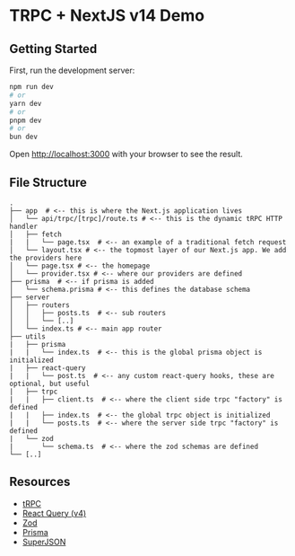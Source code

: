 # TRPC + NextJS v14 Demo

## Getting Started

First, run the development server:

```bash
npm run dev
# or
yarn dev
# or
pnpm dev
# or
bun dev
```

Open [http://localhost:3000](http://localhost:3000) with your browser to see the result.

## File Structure

```text
.
├── app  # <-- this is where the Next.js application lives
│   └── api/trpc/[trpc]/route.ts # <-- this is the dynamic tRPC HTTP handler
│   ├── fetch
|   |   └── page.tsx  # <-- an example of a traditional fetch request
│   └── layout.tsx # <-- the topmost layer of our Next.js app. We add the providers here
│   └── page.tsx # <-- the homepage
│   └── provider.tsx # <-- where our providers are defined
├── prisma  # <-- if prisma is added
│   └── schema.prisma # <-- this defines the database schema
├── server
│   ├── routers
│   │   ├── posts.ts  # <-- sub routers
│   │   └── [..]
│   └── index.ts # <-- main app router
├── utils
|   ├── prisma
|   |   └── index.ts  # <-- this is the global prisma object is initialized
|   ├── react-query
|   |   └── post.ts  # <-- any custom react-query hooks, these are optional, but useful
|   ├── trpc
|   |   ├── client.ts  # <-- where the client side trpc "factory" is defined
|   |   ├── index.ts  # <-- the global trpc object is initialized
|   |   └── posts.ts  # <-- where the server side trpc "factory" is defined
|   └── zod
|       └── schema.ts  # <-- where the zod schemas are defined
└── [..]
```

## Resources

- [tRPC](https://trpc.io/)
- [React Query (v4)](https://tanstack.com/query/v4/docs/react/overview)
- [Zod](https://zod.dev/)
- [Prisma](https://www.prisma.io/nextjs)
- [SuperJSON](https://trpc.io/docs/server/data-transformers#using-superjson)
